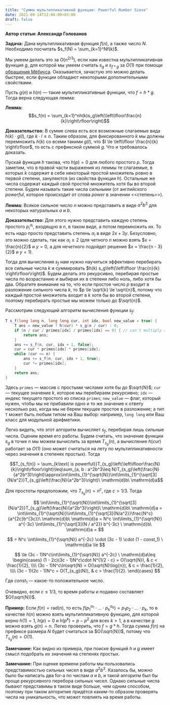 ```yaml
---
title: "Сумма мультипликативной функции: Powerful Number Sieve"
date: 2021-09-14T12:04:00+03:00
draft: false
---
```


**Автор статьи: Александр Голованов**

**Задача:**
Дана мультипликативная функция $f(n)$, а также число $N$. Необходимо посчитать $s_f(N) = \sum_{k=1}^Nf(k)$.



Мы умеем делать это за $O(n^{2/3})$, если нам известна мультипликативная функция $g$, для которой мы умеем считать $s_g$ и $s_{f*g}$ за $O(1)$ при помощи [обращения Мёбиуса](/try_web/post/mobius_convolution/). Оказывается, зачастую это можно делать быстрее, если функции обладают некоторыми дополнительными свойствами.

Пусть $g(n)$ и $h(n)$ — такие мультипликативные функции, что $f = h*g$. Тогда верна следующая лемма:

**Лемма:**
$$s_f(n) = \sum_{k=1}^nh(k)s_g\left(\left\lfloor\frac{n}{k}\right\rfloor\right)$$


**Доказательство:**
В сумме слева есть все возможные слагаемые вида $h(k) \cdot g(l)$, где $k \cdot l \le n$. Таким образом, для фиксированного $k$ мы должны перемножить $h(k)$ со всеми такими $g(l)$, что $l \le \left\lfloor \frac{n}{k} \right\rfloor$, то есть с префиксной суммой $g$. Что и требовалось доказать.


Пускай функция $h$ такова, что $h(p) = 0$ для любого простого $p$.
Тогда заметим, что в правой части выражения из леммы те слагаемые, в которых $k$ содержит в себе некоторый простой множитель ровно в первой степени, зануляются (из свойства функции $h$). Остальные же числа содержат каждый свой простой множитель хотя бы во второй степени. Будем называть такие числа *сильными* (от английского *powerful*, которое происходит от слова *power* в значении <<степень>>).

**Лемма:**
Всякое сильное число $n$ можно представить в виде $a^2b^3$ для некоторых натуральных $a$ и $b$.


**Доказательство:**
Для этого нужно представить каждую степень простого $p_i^{\alpha_i}$, входящую в $n$, в таком виде, а потом перемножить их. То есть надо просто представить степень $\alpha_i$ в виде $2x + 3y$. Безусловно, это можно сделать, так как $\alpha_i \ge 2$ (для четного $n$ можно взять $x = \frac{n}{2}$ и $y = 0$, а для нечетного подойдет решение $x = \frac{n - 3}{2}$ и $y = 1$).


Тогда для вычисления $s_f$ нам нужно научиться эффективно перебирать все сильные числа $k$ и суммировать $h(k) s_g\left(\left\lfloor \frac{n}{k} \right\rfloor\right)$. Будем делать это рекурсивно, перебирая простые числа по возрастанию и выбирая их в степени либо ноль, либо хотя бы два. Обратите внимание на то, что если простое число $p$ входит в разложение сильного числа $k$, то $p \le \sqrt{k} \le \sqrt{n}$, потому что каждый простой множитель входит в $k$ хотя бы во второй степени, поэтому перебирать простые мы можем только до $\sqrt{n}$.

Рассмотрим следующий алгоритм вычисления функции $s_f$:

```cpp
T s_f(long long n, long long cur, int idx, bool new_value = true) {
    T ans = new_value ? h(cur) * s_g(n / cur) : 0;
    if (n / cur / primes[idx] / primes[idx] == 0) { // can't multiply anymore
        return ans;
    }
    ans += s_f(n, cur, idx + 1, false);
    cur = cur * primes[idx] * primes[idx];
    while (cur <= n) {
        ans += s_f(n, cur, idx + 1, true);
        cur *= primes[idx];
    }
    return ans;
}
```


Здесь `primes` — массив с простыми числами хотя бы до $\sqrt{N}$; `cur` — текущее значение $k$, которое мы перебираем рекурсивно; `idx` — индекс текущего простого из списка `primes`; `new_value` — флаг, который нужен, чтобы мы не прибавили одно и то же значение к ответу несколько раз, когда мы не берем текущее простое в разложение; а тип `T` может быть любым типом на Ваш выбор: например, `long long` или Ваш класс для модульной арифметики.

Легко видеть, что этот алгоритм вычисляет $s_f$, перебирая лишь сильные числа. Оценим время его работы. Будем считать, что значение функции $s_g$ в точке $n$ мы можем вычислить за время $T_{s_g}(n)$, а вычисление $h(cur)$ работает за $O(1)$ (оно может считаться на лету по мультипликативности через значения в степенях простых). Тогда

$$T_{s_f(n)} = \sum_{k\text{ is powerful}}T_{s_g}\left(\left\lfloor\frac{N}{k}\right\rfloor\right)\leq\sum_{a, b : a^2b^3\leq N}T_{s_g}\left(\frac{N}{a^2b^3}\right)\approx\int\limits_{1}^{\sqrt{N}}\int\limits_{1}^{\sqrt[3]{N/a^2}}T_{s_g}\left(\frac{N}{a^2b^3}\right)\ \mathrm{d}b\ \mathrm{d}a$$

Для простоты предположим, что $T_{s_g}(n) = n^c$, где $c > 1/3$. Тогда


$$
\int\limits_{1}^{\sqrt{N}}\int\limits_{1}^{\sqrt[3]{N/a^2}}T_{s_g}\left(\frac{N}{a^2b^3}\right)\ \mathrm{d}b\ \mathrm{d}a = \int\limits_{1}^{\sqrt{N}}\int\limits_{1}^{\sqrt[3]{N/a^2}}\frac{N^c}{a^{2c}b^{3c}}\ \mathrm{d}b\ \mathrm{d}a = N^c \int\limits_{1}^{\sqrt{N}} a^{-3c} \int\limits_{1}^{\sqrt[3]{N / a^2}} b^{-3c} \ \mathrm{d}b\ \mathrm{d}a =
$$

$$
=  N^c \int\limits_{1}^{\sqrt{N}} a^{-2c} \cdot (3c - 1) \cdot (1 - const_1) \ \mathrm{d}a \le
$$

$$
\le (3c - 1)N^c\int\limits_{1}^{\sqrt{N}} a^{-2c} \  \mathrm{d}a\leq
\begin{cases}
    (1 - 2c)(3c - 1)N^c\cdot N^{1/2 - c} = O(\sqrt{N}), & c < \frac{1}{2}, \\\\
    (3c - 1)N^c\ln\sqrt{N} = O(\sqrt{N}\log{n}), & c = \frac{1}{2}, \\\\
    (3c - 1)(2c - 1)N^c = O(T_{s_g}(N)), & c > \frac{1}{2}.
\end{cases}
$$


Где $const_1$ — какое-то положительное число.

Очевидно, если $c \le 1/3$, то время работы и подавно составляет $O(\sqrt{N})$.

**Пример:**
Если $f(n)=\mathrm{rad}(n)$, то есть $f(p_1^{\alpha_1} \cdot \ldots \cdot p_k^{\alpha_k}) = p_1p_2 \cdot \ldots \cdot p_k$, то в качестве $h(n)$ можно взять мультипликативную функцию, для которой верно $h(1) = 1$, $h(p) = 0$ и $h(p^k) = p - p^2$ для всех $k > 1$, а в качестве $g$ можно взять $g(n) = n$. Легко проверить, что $f = g * h$. Тогда сумма $f(n)$ на префиксе размера $N$ будет считаться за $O(\sqrt{N})$, потому что $T_{s_g}(n) = O(1)$.


**Замечание:**
Как видно из примера, при поиске функций $h$ и $g$ имеет смысл подобрать их значения на степенях простых.


**Замечание:**
При оценке времени работы мы пользовались представимостью сильных чисел в виде $a^2b^3$. Казалось бы, можно было бы написать два for-а по числам $a$ и $b$, и такой алгоритм был бы проще рекурсивного перебора сильных чисел. Однако сильные числа бывают представимы в таком виде больше, чем одним способом, поэтому при таком алгоритме придётся каким-то образом проверять числа на уникальность, что может повлиять на время работы.



